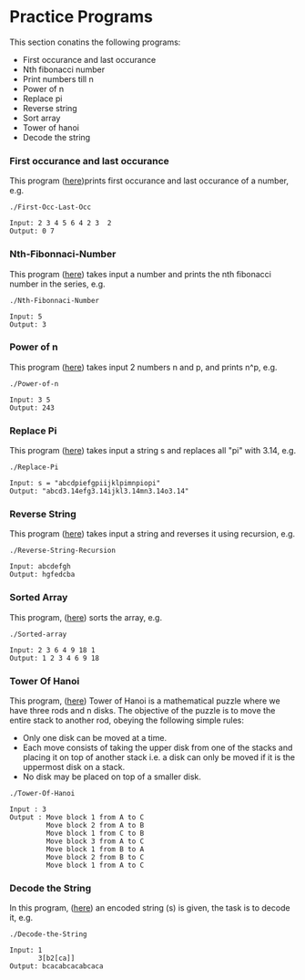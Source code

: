 # Practice Programs

This section conatins the following programs:

- First occurance and last occurance
- Nth fibonacci number
- Print numbers till n
- Power of n
- Replace pi
- Reverse string
- Sort array
- Tower of hanoi
- Decode the string


### First occurance and last occurance

This program ([here](First_Occ_Last_Occ.cpp))prints first occurance and last occurance of a number, e.g.

```
./First-Occ-Last-Occ

Input: 2 3 4 5 6 4 2 3  2
Output: 0 7
```

### Nth-Fibonnaci-Number

This program ([here](Nth_Fibonnaci_Number.cpp)) takes input a number and prints the nth fibonacci number in the series, e.g.
```
./Nth-Fibonnaci-Number

Input: 5
Output: 3
```

### Power of n

This program ([here](Power_of_n.cpp)) takes input 2 numbers n and p, and prints n^p, e.g.

```
./Power-of-n

Input: 3 5
Output: 243
```

### Replace Pi

This program ([here](Replace_Pi.cpp)) takes input a string s and replaces all "pi" with 3.14, e.g.

 ```
 ./Replace-Pi
  
Input: s = "abcdpiefgpiijklpimnpiopi"
Output: "abcd3.14efg3.14ijkl3.14mn3.14o3.14"
```
 
 ### Reverse String
 
 This program ([here](Reverse_String_Recursion.cpp)) takes input a string and reverses it using recursion, e.g.
 
 ```
 ./Reverse-String-Recursion
 
 Input: abcdefgh
 Output: hgfedcba
 ```
 
 ### Sorted Array
 
 This program, ([here](Sorted_array.cpp)) sorts the array, e.g.
 
 ```
 ./Sorted-array
 
 Input: 2 3 6 4 9 18 1
 Output: 1 2 3 4 6 9 18
 ```
 
 ### Tower Of Hanoi
 
 This program, ([here](Tower_Of_Hanoi.cpp)) Tower of Hanoi is a mathematical puzzle where we have three rods and n disks. The objective of the puzzle is to move the entire stack to another rod, obeying the following simple rules: 

- Only one disk can be moved at a time.
- Each move consists of taking the upper disk from one of the stacks and placing it on top of another stack i.e. a disk can only be moved if it is the uppermost disk on a stack.
- No disk may be placed on top of a smaller disk.
 
 ```
 ./Tower-Of-Hanoi
 
Input : 3
Output : Move block 1 from A to C
          Move block 2 from A to B
          Move block 1 from C to B
          Move block 3 from A to C
          Move block 1 from B to A
          Move block 2 from B to C
          Move block 1 from A to C
 ```
### Decode the String
 
 In this program, ([here](Decode_the_String.cpp)) an encoded string (s) is given, the task is to decode it, e.g.
 
 ```
 ./Decode-the-String
 
 Input: 1
        3[b2[ca]]
 Output: bcacabcacabcaca
 ```
